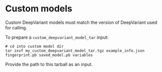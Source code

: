 # Custom models

Custom DeepVariant models must match the version of DeepVariant used for calling.

To prepare a `custom_deepvariant_model_tar` input:

```shell
# cd into custom model dir
tar zxvf my_custom_deepvariant_model_tar.tgz example_info.json fingerprint.pb saved_model.pb variables
```

Provide the path to this tarball as an input.

